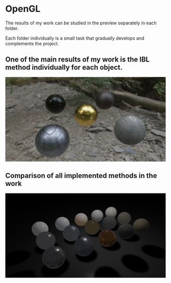 # OpenGL

The results of my work can be studied in the preview separately in each folder.

Each folder individually is a small task that gradually develops and complements the project.

## One of the main results of my work is the IBL method individually for each object.
![](/Previews/IBL-preview.jpg)

## Comparison of all implemented methods in the work
![](/Previews/comparison-preview.jpg)